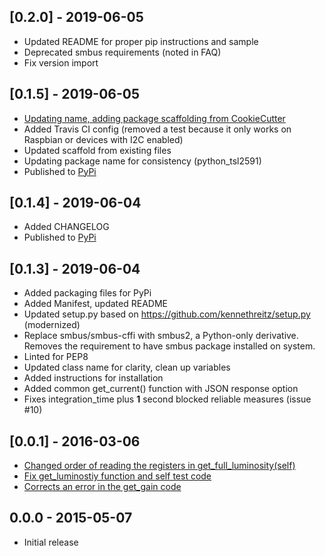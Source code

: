 <a name="0.2.0"></a>
## [0.2.0] - 2019-06-05
- Updated README for proper pip instructions and sample
- Deprecated smbus requirements (noted in FAQ)
- Fix version import

<a name="0.1.5"></a>
## [0.1.5] - 2019-06-05
- [Updating name, adding package scaffolding from CookieCutter](https://github.com/audreyr/cookiecutter-pypackage)
- Added Travis CI config (removed a test because it only works on Raspbian or devices with I2C enabled)
- Updated scaffold from existing files
- Updating package name for consistency (python_tsl2591)
- Published to [PyPi](https://pypi.org/project/python-tsl2591/)

<a name="0.1.4"></a>
## [0.1.4] - 2019-06-04
- Added CHANGELOG
- Published to [PyPi](https://pypi.org/project/tsl2591/)

<a name="0.1.3"></a>
## [0.1.3] - 2019-06-04
- Added packaging files for PyPi
- Added Manifest, updated README
- Updated setup.py based on https://github.com/kennethreitz/setup.py (modernized)
- Replace smbus/smbus-cffi with smbus2, a Python-only derivative. Removes the requirement to have smbus package installed on system.
- Linted for PEP8
- Updated class name for clarity, clean up variables
- Added instructions for installation
- Added common get_current() function with JSON response option
- Fixes integration_time plus **1** second blocked reliable measures (issue #10)

<a name="0.0.1"></a>
## [0.0.1] - 2016-03-06
- [Changed order of reading the registers in get_full_luminosity(self)](https://github.com/maxlklaxl/python-tsl2591/pull/6)
- [Fix get_luminostiy function and self test code](https://github.com/maxlklaxl/python-tsl2591/pull/4)
- [Corrects an error in the get_gain code](https://github.com/maxlklaxl/python-tsl2591/pull/3)

<a name="0.0.0"></a>
## 0.0.0 - 2015-05-07
- Initial release